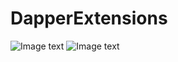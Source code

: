 # DapperExtensions
![Image text](https://github.com/znyet/img/wx.png)
![Image text](https://github.com/znyet/img/zfb.png)
